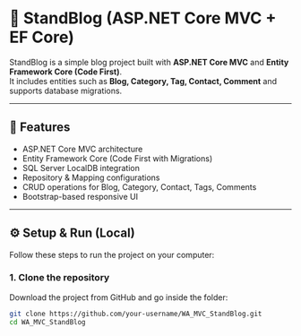 # 📝 StandBlog (ASP.NET Core MVC + EF Core)

StandBlog is a simple blog project built with **ASP.NET Core MVC** and **Entity Framework Core (Code First)**.  
It includes entities such as **Blog, Category, Tag, Contact, Comment** and supports database migrations.

---

## 🚀 Features
- ASP.NET Core MVC architecture
- Entity Framework Core (Code First with Migrations)
- SQL Server LocalDB integration
- Repository & Mapping configurations
- CRUD operations for Blog, Category, Contact, Tags, Comments
- Bootstrap-based responsive UI

---

## ⚙️ Setup & Run (Local)

Follow these steps to run the project on your computer:

### 1️. Clone the repository
Download the project from GitHub and go inside the folder:
```bash
git clone https://github.com/your-username/WA_MVC_StandBlog.git
cd WA_MVC_StandBlog
